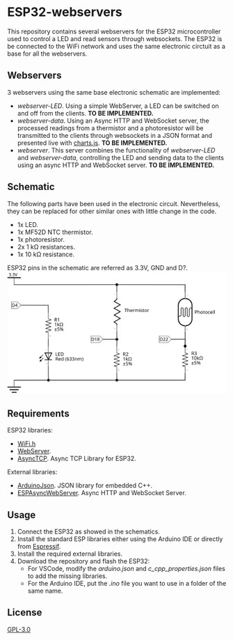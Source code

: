 # ESP32-webservers
This repository contains several webservers for the ESP32 microcontroller used to control a LED and read sensors through websockets. The ESP32 is be connected to the WiFi network and uses the same electronic circtuit as a base for all the webservers.

## Webservers
3 webservers using the same base electronic schematic are implemented:
- *webserver-LED*. Using a simple WebServer, a LED can be switched on and off from the clients. **TO BE IMPLEMENTED.**
- *webserver-data*. Using an Async HTTP and WebSocket server, the processed readings from a thermistor and a photoresistor will be transmitted to the clients through websockets in a JSON format and presented live with [charts.js](https://www.chartjs.org/). **TO BE IMPLEMENTED.**
- *webserver*. This server combines the functionality of *webserver-LED* and *webserver-data*, controlling the LED and sending data to the clients using an async HTTP and WebSocket server. **TO BE IMPLEMENTED.**

## Schematic
The following parts have been used in the electronic circuit. Nevertheless, they can be replaced for other similar ones with little change in the code.
- 1x LED.
- 1x MF52D NTC thermistor.
- 1x photoresistor.
- 2x 1 k<span>&#8486;</span> resistances.
- 1x 10 k<span>&#8486;</span> resistance.

ESP32 pins in the schematic are referred as 3.3V, GND and D?.
<img src="./ESP32_webservers_schem.svg" alt="Electrical schematic" width="1000" height="auto" >

## Requirements
ESP32 libraries:
- [WiFi.h](https://github.com/espressif/arduino-esp32/tree/master/libraries/WiFi)
- [WebServer](https://github.com/espressif/arduino-esp32/tree/master/libraries/WebServer).
- [AsyncTCP](https://github.com/me-no-dev/AsyncTCP). Async TCP Library for ESP32.

External libraries:
- [ArduinoJson](https://arduinojson.org). JSON library for embedded C++.
- [ESPAsyncWebServer](https://github.com/me-no-dev/ESPAsyncWebServer). Async HTTP and WebSocket Server.

## Usage
1. Connect the ESP32 as showed in the schematics.
2. Install the standard ESP libraries either using the Arduino IDE or directly from [Espressif](https://docs.espressif.com/projects/esp-idf/en/latest/esp32/).
3. Install the required external libraries.
4. Download the repository and flash the ESP32:
    - For VSCode, modify the *arduino.json* and *c_cpp_properties.json* files to add the missing libraries.
    - For the Arduino IDE, put the *.ino* file you want to use in a folder of the same name.

## License
[GPL-3.0](https://choosealicense.com/licenses/gpl-3.0/)